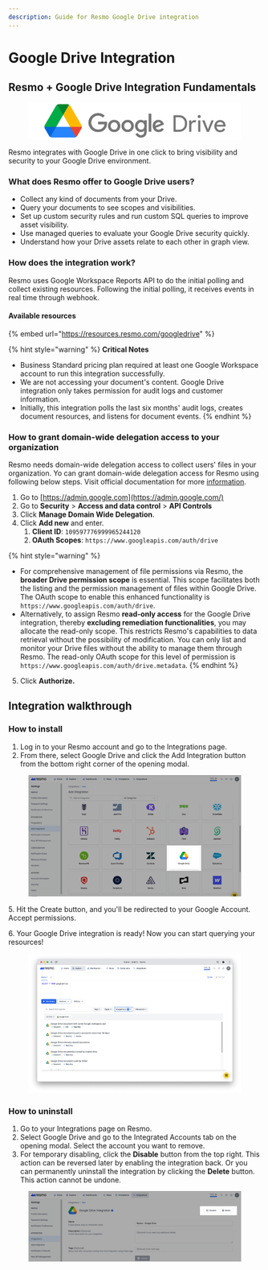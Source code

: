 ```yaml
---
description: Guide for Resmo Google Drive integration
---
```


# Google Drive Integration

## Resmo + Google Drive Integration Fundamentals

<figure><img src="../.gitbook/assets/google-drive-logo.png" alt=""><figcaption></figcaption></figure>

Resmo integrates with Google Drive in one click to bring visibility and security to your Google Drive environment.

### What does Resmo offer to Google Drive users?

* Collect any kind of documents from your Drive.
* Query your documents to see scopes and visibilities.
* Set up custom security rules and run custom SQL queries to improve asset visibility.
* Use managed queries to evaluate your Google Drive security quickly.
* Understand how your Drive assets relate to each other in graph view.

### How does the integration work?

Resmo uses Google Workspace Reports API to do the initial polling and collect existing resources. Following the initial polling, it receives events in real time through webhook.

#### **Available resources**

{% embed url="https://resources.resmo.com/googledrive" %}

{% hint style="warning" %}
**Critical Notes**

* Business Standard pricing plan required at least one Google Workspace account to run this integration successfully.
* We are not accessing your document's content. Google Drive integration only takes permission for audit logs and customer information.
* Initially, this integration polls the last six months' audit logs, creates document resources, and listens for document events.
{% endhint %}

### How to grant domain-wide delegation access to your organization

Resmo needs domain-wide delegation access to collect users' files in your organization. Yo can grant domain-wide delegation access for Resmo using following below steps. Visit official documentation for more [information](https://support.google.com/a/answer/162106).&#x20;

1. Go to [https://admin.google.com](https://admin.google.com/)
2. Go to **Security** > **Access and data control** > **API Controls**
3. Click **Manage Domain Wide Delegation**.
4. Click **Add new** and enter.&#x20;
   1. **Client ID**: `109597776999965244120`
   2. **OAuth Scopes**: `https://www.googleapis.com/auth/drive`

{% hint style="warning" %}
* For comprehensive management of file permissions via Resmo, the **broader Drive permission scope** is essential. This scope facilitates both the listing and the permission management of files within Google Drive. The OAuth scope to enable this enhanced functionality is `https://www.googleapis.com/auth/drive`.
* Alternatively, to assign Resmo **read-only access** for the Google Drive integration, thereby **excluding remediation functionalities**, you may allocate the read-only scope. This restricts Resmo's capabilities to data retrieval without the possibility of modification. You can only list and monitor your Drive files without the ability to manage them through Resmo. The read-only OAuth scope for this level of permission is `https://www.googleapis.com/auth/drive.metadata`.
{% endhint %}

5. Click **Authorize.**

## Integration walkthrough

### How to install

1. Log in to your Resmo account and go to the Integrations page.
2. From there, select Google Drive and click the Add Integration button from the bottom right corner of the opening modal.

<figure><img src="../.gitbook/assets/add-google-drive.png" alt=""><figcaption></figcaption></figure>

5\. Hit the Create button, and you'll be redirected to your Google Account. Accept permissions.

6\. Your Google Drive integration is ready! Now you can start querying your resources!

<figure><img src="../.gitbook/assets/google-drive-security-queries.png" alt=""><figcaption></figcaption></figure>

### How to uninstall

1. Go to your Integrations page on Resmo.
2. Select Google Drive and go to the Integrated Accounts tab on the opening modal. Select the account you want to remove.
3. For temporary disabling, click the **Disable** button from the top right. This action can be reversed later by enabling the integration back. Or you can permanently uninstall the integration by clicking the **Delete** button. This action cannot be undone.

<figure><img src="../.gitbook/assets/googledrive-disable.png" alt=""><figcaption></figcaption></figure>
